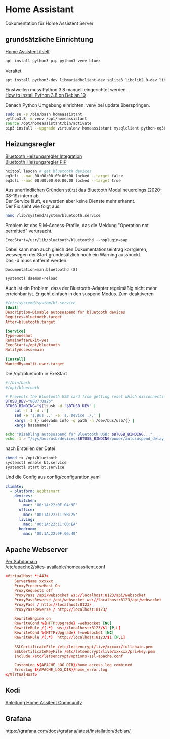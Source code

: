 # Home Assistant
Dokumentation für Home Assistent Server

## grundsätzliche Einrichtung
[Home Assistent itself](https://wiki.instar.de/Software/Linux/Home_Assistant/)
```bash
apt install python3-pip python3-venv bluez
```  
Veraltet  
```bash
apt install python3-dev libmariadbclient-dev sqlite3 libglib2.0-dev libpcre3=2:8.39-12 # was an issue on my server
```
Einstweilen muss Python 3.8 manuell eingerichtet werden.  
[How to Install Python 3.8 on Debian 10](https://linuxize.com/post/how-to-install-python-3-8-on-debian-10/)  

Danach Python Umgebung einrichten. venv bei update überspringen.
```bash
sudo su -s /bin/bash homeassistant
python3.8 -m venv /opt/homeassistant
source /opt/homeassistant/bin/activate
pip3 install --upgrade virtualenv homeassistant mysqlclient python-eq3bt
```

## Heizungsregler
[Bluetooth Heizungsregler Integration](https://www.home-assistant.io/integrations/eq3btsmart/)  
[Bluetooth Heizungsregler PIP](https://github.com/rytilahti/python-eq3bt)  
```bash
hcitool lescan # get bluetooth devices
eq3cli --mac 00:00:00:00:00:00 locked --target false
eq3cli --mac 00:00:00:00:00:00 locked --target true
```
Aus unerfindlichen Gründen stürzt das Bluetooth Modul neuerdings (2020-08-19) intern ab.  
Der Service läuft, es werden aber keine Dienste mehr erkannt.  
Der Fix sieht wie folgt aus:  
```bash
nano /lib/systemd/system/bluetooth.service
```
Problem ist das SIM-Access-Profile, das die Meldung "Operation not permitted" verursacht.  
```service
ExecStart=/usr/lib/bluetooth/bluetoothd --noplugin=sap
```
Dabei kann man auch gleich den Dokumentationseintrag korrgieren, weswegen der Start grundesätzlich noch ein Warning ausspuckt.  
Das -d muss entfernt werden.
```service
Documentation=man:bluetoothd (8)
```
  
```bash
systemctl daemon-reload
```
Auch ist ein Problem, dass der Bluetooth-Adapter regelmäßig nicht mehr erreichbar ist.
Er geht einfach in den suspend Modus.
Zum deaktiveren
```conf
#/etc/systemd/system/bt.service
[Unit]
Description=Disable autosuspend for bluetooth devices
Requires=bluetooth.target
After=bluetooth.target

[Service]
Type=oneshot
RemainAfterExit=yes
ExecStart=/opt/bluetooth
NotifyAccess=main

[Install]
WantedBy=multi-user.target
```
Die /opt/bluetooth in ExeStart  
```bash
#!/bin/bash
#/opt/bluetooth

# Prevents the Bluetooth USB card from getting reset which disconnects the mouse
BTUSB_DEV="8087:0a2b"
BTUSB_BINDING="$(lsusb -d "$BTUSB_DEV" |
    cut -f 1 -d : |
    sed -e 's,Bus ,,' -e 's, Device ,/,' |
    xargs -I {} udevadm info -q path -n /dev/bus/usb/{} |
    xargs basename)"

echo "Disabling autosuspend for Bluetooth USB: $BTUSB_BINDING..."
echo -1 > "/sys/bus/usb/devices/$BTUSB_BINDING/power/autosuspend_delay_ms"
```
nach Erstellen der Datei  
```bash
chmod +x /opt/bluetooth
systemctl enable bt.service
systemctl start bt.service
```
Und die Config aus config/configuration.yaml
```yaml
climate:
  - platform: eq3btsmart
    devices:
      kitchen:
        mac: '00:1A:22:0F:04:9F'
      office:
        mac: '00:1A:22:11:5B:25'
      living:
        mac: '00:1A:22:11:CD:EA'  
      bedroom:
        mac: '00:1A:22:0F:06:40'
```

## Apache Webserver
[Per Subdomain](https://community.home-assistant.io/t/reverse-proxy-with-apache/196942)  
/etc/apache2/sites-available/homeassitent.conf
```conf
<VirtualHost *:443>
    ServerName xxxxxx
    ProxyPreserveHost On
    ProxyRequests off
    ProxyPass /api/websocket ws://localhost:8123/api/websocket
    ProxyPassReverse /api/websocket ws://localhost:8123/api/websocket
    ProxyPass / http://localhost:8123/
    ProxyPassReverse / http://localhost:8123/

    RewriteEngine on
    RewriteCond %{HTTP:Upgrade} =websocket [NC]
    RewriteRule /(.*)  ws://localhost:8123/$1 [P,L]
    RewriteCond %{HTTP:Upgrade} !=websocket [NC]
    RewriteRule /(.*)  http://localhost:8123/$1 [P,L]

    SSLCertificateFile /etc/letsencrypt/live/xxxxxx/fullchain.pem
    SSLCertificateKeyFile /etc/letsencrypt/live/xxxxxx/privkey.pem
    Include /etc/letsencrypt/options-ssl-apache.conf

    CustomLog ${APACHE_LOG_DIR}/home_access.log combined
	ErrorLog ${APACHE_LOG_DIR}/home_error.log
</VirtualHost>
```

## Kodi 
[Anleitung Home Assitent Community](https://www.home-assistant.io/integrations/kodi/)

## Grafana
https://grafana.com/docs/grafana/latest/installation/debian/

